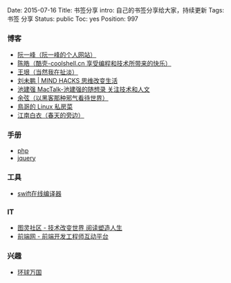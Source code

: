 Date: 2015-07-16
Title: 书签分享
intro: 自己的书签分享给大家，持续更新
Tags: 书签 分享
Status: public
Toc: yes
Position: 997

### 博客
- [阮一峰（阮一峰的个人网站）](http://www.ruanyifeng.com/)
- [陈皓（酷壳-coolshell.cn 享受编程和技术所带来的快乐）](http://coolshell.cn/)
- [王垠（当然我在扯淡）](http://www.yinwang.org/)
- [刘未鹏 | MIND HACKS 思维改变生活](http://mindhacks.cn/)
- [池建强 MacTalk-池建强的随想录 关注技术和人文](http://macshuo.com/)
- [余弦（以黑客那种邪气看待世界）](http://evilcos.me/)
- [鳥哥的 Linux 私房菜](http://linux.vbird.org/)
- [江南白衣（春天的旁边）](http://calvin1978.blogcn.com/)

### 手册
- [php](http://php.net/)
- [jquery](http://www.php100.com/manual/jquery/)

### 工具
- [swift在线编译器](http://swiftstub.com/)

### IT
- [图灵社区 - 技术改变世界 阅读塑造人生](http://www.ituring.com.cn/)
- [前端网 - 前端开发工程师互动平台](http://www.w3cfuns.com/)

### 兴趣
- [环球万国](http://country.huanqiu.com/)